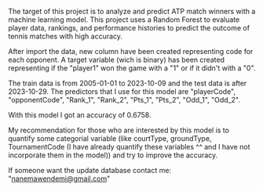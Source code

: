 The target of this project is to analyze and predict ATP match winners with a machine learning model. 
This project uses a Random Forest to evaluate player data, rankings, and performance histories to predict the outcome of tennis matches with high accuracy.

After import the data, new column have been created representing code for each opponent. 
A target variable (wich is binary) has been created representing if the "player1" won the game with a "1" or if it didn't with a "0".

The train data is from 2005-01-01 to 2023-10-09 and the test data is after 2023-10-29.
The predictors that I use for this model are "playerCode", "opponentCode", "Rank_1", "Rank_2", "Pts_1", "Pts_2", "Odd_1", "Odd_2". 

With this model I got an accuracy of 0.6758. 

My recommendation for those who are interested by this model is to quantify some categorial variable (like courtType, groundType, TournamentCode (I have already quantify these variables ^^ and I have not incorporate them in the model)) and try to improve the accuracy.

If someone want the update database contact me: "nanemawendemi@gmail.com"
